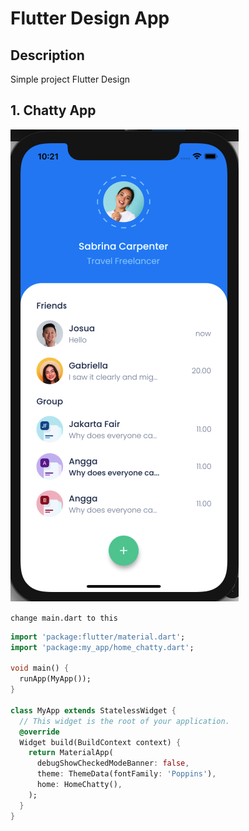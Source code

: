 # Flutter Design App

## Description

Simple project Flutter Design

## 1. Chatty App

![image info](./assets/images/home_chatty.png)

`change main.dart to this`

```dart
import 'package:flutter/material.dart';
import 'package:my_app/home_chatty.dart';

void main() {
  runApp(MyApp());
}

class MyApp extends StatelessWidget {
  // This widget is the root of your application.
  @override
  Widget build(BuildContext context) {
    return MaterialApp(
      debugShowCheckedModeBanner: false,
      theme: ThemeData(fontFamily: 'Poppins'),
      home: HomeChatty(),
    );
  }
}

```
